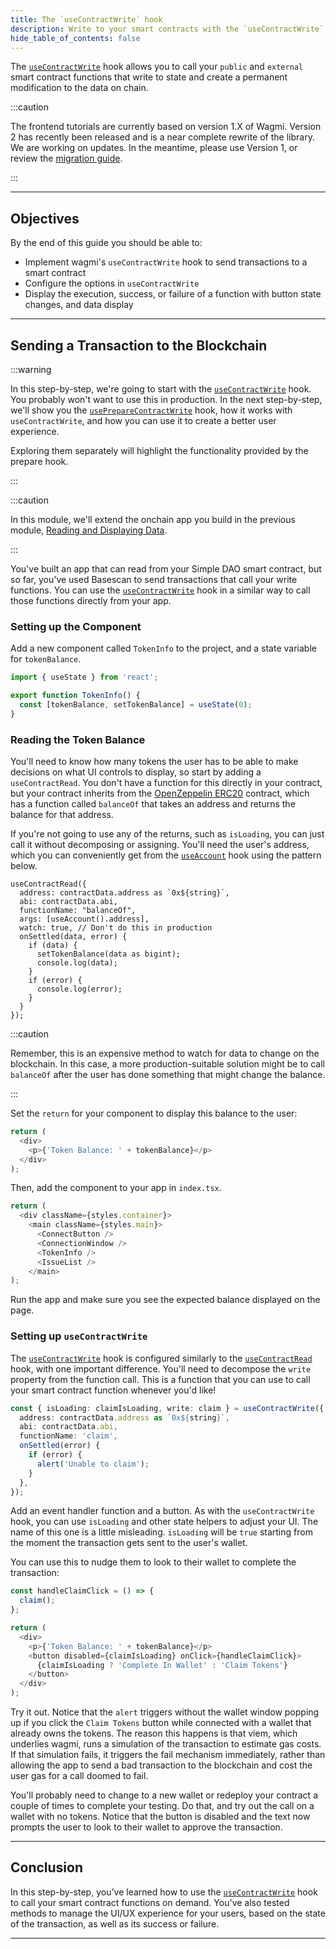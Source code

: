 ```yaml
---
title: The `useContractWrite` hook
description: Write to your smart contracts with the `useContractWrite` hook.
hide_table_of_contents: false
---
```


The [`useContractWrite`] hook allows you to call your `public` and `external` smart contract functions that write to state and create a permanent modification to the data on chain.

:::caution

The frontend tutorials are currently based on version 1.X of Wagmi. Version 2 has recently been released and is a near complete rewrite of the library. We are working on updates. In the meantime, please use Version 1, or review the [migration guide](https://wagmi.sh/react/guides/migrate-from-v1-to-v2).

:::

---

## Objectives

By the end of this guide you should be able to:

- Implement wagmi's `useContractWrite` hook to send transactions to a smart contract
- Configure the options in `useContractWrite`
- Display the execution, success, or failure of a function with button state changes, and data display

---

## Sending a Transaction to the Blockchain

:::warning

In this step-by-step, we're going to start with the [`useContractWrite`] hook. You probably won't want to use this in production. In the next step-by-step, we'll show you the [`usePrepareContractWrite`] hook, how it works with `useContractWrite`, and how you can use it to create a better user experience.

Exploring them separately will highlight the functionality provided by the prepare hook.

:::

:::caution

In this module, we'll extend the onchain app you build in the previous module, [Reading and Displaying Data].

:::

You've built an app that can read from your Simple DAO smart contract, but so far, you've used Basescan to send transactions that call your write functions. You can use the [`useContractWrite`] hook in a similar way to call those functions directly from your app.

### Setting up the Component

Add a new component called `TokenInfo` to the project, and a state variable for `tokenBalance`.

```typescript
import { useState } from 'react';

export function TokenInfo() {
  const [tokenBalance, setTokenBalance] = useState(0);
}
```

### Reading the Token Balance

You'll need to know how many tokens the user has to be able to make decisions on what UI controls to display, so start by adding a `useContractRead`. You don't have a function for this directly in your contract, but your contract inherits from the [OpenZeppelin ERC20] contract, which has a function called `balanceOf` that takes an address and returns the balance for that address.

If you're not going to use any of the returns, such as `isLoading`, you can just call it without decomposing or assigning. You'll need the user's address, which you can conveniently get from the [`useAccount`] hook using the pattern below.

```typescript:
useContractRead({
  address: contractData.address as `0x${string}`,
  abi: contractData.abi,
  functionName: "balanceOf",
  args: [useAccount().address],
  watch: true, // Don't do this in production
  onSettled(data, error) {
    if (data) {
      setTokenBalance(data as bigint);
      console.log(data);
    }
    if (error) {
      console.log(error);
    }
  }
});
```

:::caution

Remember, this is an expensive method to watch for data to change on the blockchain. In this case, a more production-suitable solution might be to call `balanceOf` after the user has done something that might change the balance.

:::

Set the `return` for your component to display this balance to the user:

```typescript
return (
  <div>
    <p>{'Token Balance: ' + tokenBalance}</p>
  </div>
);
```

Then, add the component to your app in `index.tsx`.

```typescript
return (
  <div className={styles.container}>
    <main className={styles.main}>
      <ConnectButton />
      <ConnectionWindow />
      <TokenInfo />
      <IssueList />
    </main>
);
```

Run the app and make sure you see the expected balance displayed on the page.

### Setting up `useContractWrite`

The [`useContractWrite`] hook is configured similarly to the [`useContractRead`] hook, with one important difference. You'll need to decompose the `write` property from the function call. This is a function that you can use to call your smart contract function whenever you'd like!

```typescript
const { isLoading: claimIsLoading, write: claim } = useContractWrite({
  address: contractData.address as `0x${string}`,
  abi: contractData.abi,
  functionName: 'claim',
  onSettled(error) {
    if (error) {
      alert('Unable to claim');
    }
  },
});
```

Add an event handler function and a button. As with the `useContractWrite` hook, you can use `isLoading` and other state helpers to adjust your UI. The name of this one is a little misleading. `isLoading` will be `true` starting from the moment the transaction gets sent to the user's wallet.

You can use this to nudge them to look to their wallet to complete the transaction:

```typescript
const handleClaimClick = () => {
  claim();
};

return (
  <div>
    <p>{'Token Balance: ' + tokenBalance}</p>
    <button disabled={claimIsLoading} onClick={handleClaimClick}>
      {claimIsLoading ? 'Complete In Wallet' : 'Claim Tokens'}
    </button>
  </div>
);
```

Try it out. Notice that the `alert` triggers without the wallet window popping up if you click the `Claim Tokens` button while connected with a wallet that already owns the tokens. The reason this happens is that viem, which underlies wagmi, runs a simulation of the transaction to estimate gas costs. If that simulation fails, it triggers the fail mechanism immediately, rather than allowing the app to send a bad transaction to the blockchain and cost the user gas for a call doomed to fail.

You'll probably need to change to a new wallet or redeploy your contract a couple of times to complete your testing. Do that, and try out the call on a wallet with no tokens. Notice that the button is disabled and the text now prompts the user to look to their wallet to approve the transaction.

---

## Conclusion

In this step-by-step, you've learned how to use the [`useContractWrite`] hook to call your smart contract functions on demand. You've also tested methods to manage the UI/UX experience for your users, based on the state of the transaction, as well as its success or failure.

---

[wagmi]: https://wagmi.sh/
[`useContractWrite`]: https://wagmi.sh/react/hooks/useContractWrite
[`usePrepareContractWrite`]: https://wagmi.sh/react/prepare-hooks/usePrepareContractWrite
[Reading and Displaying Data]: ../reading-and-displaying-data/useAccount
[`useContractRead`]: https://wagmi.sh/react/hooks/useContractRead
[OpenZeppelin ERC20]: https://github.com/OpenZeppelin/openzeppelin-contracts/blob/master/contracts/token/ERC20/ERC20.sol
[`useAccount`]: https://wagmi.sh/react/hooks/useAccount
